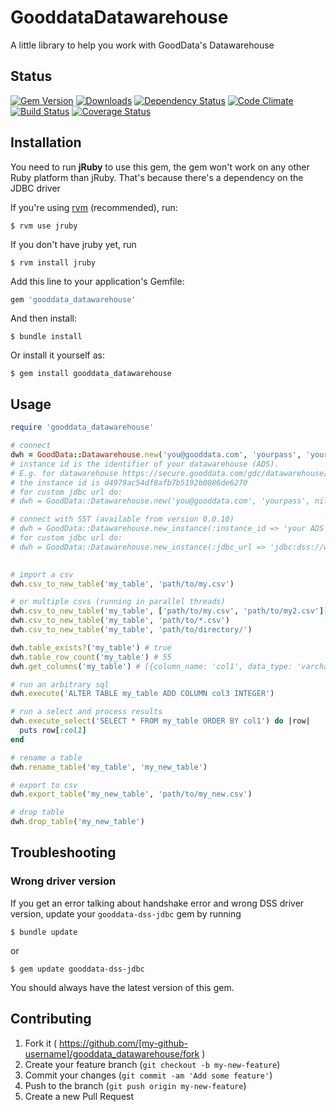 # GooddataDatawarehouse

A little library to help you work with GoodData's Datawarehouse

## Status

[![Gem Version](https://badge.fury.io/rb/gooddata_datawarehouse.png)](http://badge.fury.io/rb/gooddata_datawarehouse)
[![Downloads](http://img.shields.io/gem/dt/gooddata_datawarehouse.svg)](http://rubygems.org/gems/gooddata_datawarehouse)
[![Dependency Status](https://gemnasium.com/cvengros/gooddata_datawarehouse.png)](https://gemnasium.com/cvengros/gooddata_datawarehouse)
[![Code Climate](https://codeclimate.com/github/cvengros/gooddata_datawarehouse.png)](https://codeclimate.com/github/cvengros/gooddata_datawarehouse)
[![Build Status](https://travis-ci.org/cvengros/gooddata_datawarehouse.png)](https://travis-ci.org/cvengros/gooddata_datawarehouse)
[![Coverage Status](https://coveralls.io/repos/cvengros/gooddata_datawarehouse/badge.png)](https://coveralls.io/r/cvengros/gooddata_datawarehouse)

## Installation

You need to run **jRuby** to use this gem, the gem won't work on any other Ruby platform than jRuby. That's because there's a dependency on the JDBC driver

If you're using [rvm](https://rvm.io/rvm/install) (recommended), run:
    
    $ rvm use jruby

If you don't have jruby yet, run

    $ rvm install jruby

Add this line to your application's Gemfile:

```ruby
gem 'gooddata_datawarehouse'
```

And then install:

    $ bundle install

Or install it yourself as:

    $ gem install gooddata_datawarehouse

## Usage

```ruby
require 'gooddata_datawarehouse'

# connect
dwh = GoodData::Datawarehouse.new('you@gooddata.com', 'yourpass', 'your ADS instance id')
# instance id is the identifier of your datawarehouse (ADS). 
# E.g. for datawarehouse https://secure.gooddata.com/gdc/datawarehouse/instances/d4979ac54df8afb7b5192b0086de6270
# the instance id is d4979ac54df8afb7b5192b0086de6270
# for custom jdbc url do:
# dwh = GoodData::Datawarehouse.new('you@gooddata.com', 'yourpass', nil, :jdbc_url => 'jdbc:dss://whatever.com/something')

# connect with SST (available from version 0.0.10)
# dwh = GoodData::Datawarehouse.new_instance(:instance_id => 'your ADS instance id', :sst => 'SST token')
# for custom jdbc url do:
# dwh = GoodData::Datawarehouse.new_instance(:jdbc_url => 'jdbc:dss://whatever.com/something', :sst => 'SST token')
 

# import a csv
dwh.csv_to_new_table('my_table', 'path/to/my.csv')

# or multiple csvs (running in parallel threads)
dwh.csv_to_new_table('my_table', ['path/to/my.csv', 'path/to/my2.csv'])
dwh.csv_to_new_table('my_table', 'path/to/*.csv')
dwh.csv_to_new_table('my_table', 'path/to/directory/')

dwh.table_exists?('my_table') # true
dwh.table_row_count('my_table') # 55
dwh.get_columns('my_table') # [{column_name: 'col1', data_type: 'varchar(88)'}, {column_name: 'col2', data_type: 'int'}]

# run an arbitrary sql
dwh.execute('ALTER TABLE my_table ADD COLUMN col3 INTEGER')

# run a select and process results 
dwh.execute_select('SELECT * FROM my_table ORDER BY col1') do |row| 
  puts row[:col1] 
end

# rename a table
dwh.rename_table('my_table', 'my_new_table')

# export to csv
dwh.export_table('my_new_table', 'path/to/my_new.csv')

# drop table
dwh.drop_table('my_new_table')
```

## Troubleshooting
### Wrong driver version
If you get an error talking about handshake error and wrong DSS driver version, update your `gooddata-dss-jdbc` gem by running

    $ bundle update

or 

    $ gem update gooddata-dss-jdbc

You should always have the latest version of this gem.

## Contributing

1. Fork it ( https://github.com/[my-github-username]/gooddata_datawarehouse/fork )
2. Create your feature branch (`git checkout -b my-new-feature`)
3. Commit your changes (`git commit -am 'Add some feature'`)
4. Push to the branch (`git push origin my-new-feature`)
5. Create a new Pull Request
